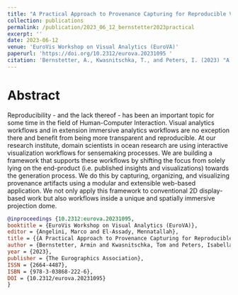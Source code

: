 ```yaml
---
title: "A Practical Approach to Provenance Capturing for Reproducible Visual Analytics at an Ocean Research Institute"
collection: publications
permalink: /publication/2023_06_12_bernstetter2023practical
excerpt: ''
date: 2023-06-12
venue: 'EuroVis Workshop on Visual Analytics (EuroVA)'
paperurl: 'https://doi.org/10.2312/eurova.20231095 '
citation: 'Bernstetter, A., Kwasnitschka, T., and Peters, I. (2023) "A Practical Approach to Provenance Capturing for Reproducible Visual Analytics at an Ocean Research Institute"; EuroVis Workshop on Visual Analytics (EuroVA)'
---
```


# Abstract

Reproducibility - and the lack thereof - has been an important topic for some time in the field of Human-Computer Interaction. Visual analytics workflows and in extension immersive analytics workflows are no exception there and benefit from being more transparent and reproducible. At our research institute, domain scientists in ocean research are using interactive visualization workflows for sensemaking processes. We are building a framework that supports these workflows by shifting the focus from solely lying on the end-product (i.e. published insights and visualizations) towards the generation process. We do this by capturing, organizing, and visualizing provenance artifacts using a modular and extensible web-based application. We not only apply this framework to conventional 2D display-based work but also workflows inside a unique and spatially immersive projection dome.


```bibtex
@inproceedings {10.2312:eurova.20231095,
booktitle = {EuroVis Workshop on Visual Analytics (EuroVA)},
editor = {Angelini, Marco and El-Assady, Mennatallah},
title = {{A Practical Approach to Provenance Capturing for Reproducible Visual Analytics at an Ocean Research Institute}},
author = {Bernstetter, Armin and Kwasnitschka, Tom and Peters, Isabella},
year = {2023},
publisher = {The Eurographics Association},
ISSN = {2664-4487},
ISBN = {978-3-03868-222-6},
DOI = {10.2312/eurova.20231095}
}
```